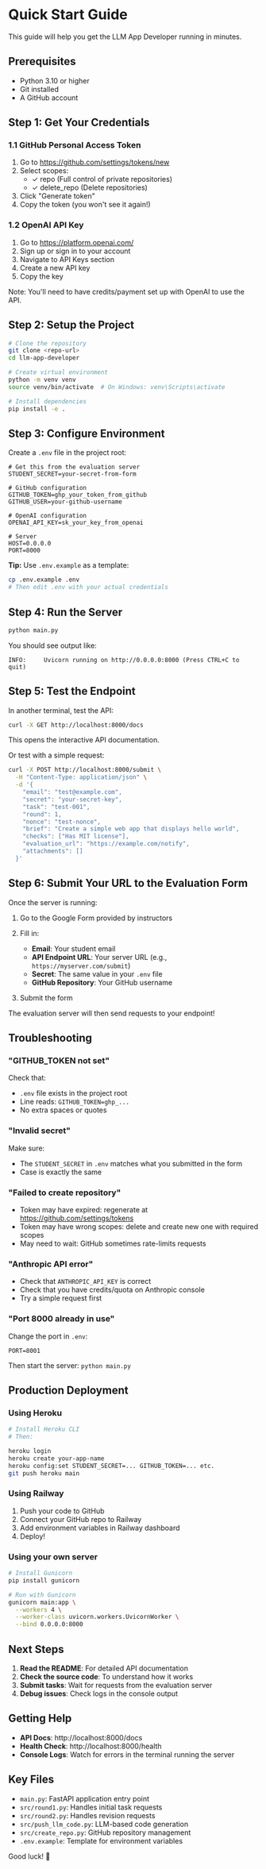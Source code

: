# Quick Start Guide

This guide will help you get the LLM App Developer running in minutes.

## Prerequisites

- Python 3.10 or higher
- Git installed
- A GitHub account

## Step 1: Get Your Credentials

### 1.1 GitHub Personal Access Token
1. Go to https://github.com/settings/tokens/new
2. Select scopes:
   - ✓ repo (Full control of private repositories)
   - ✓ delete_repo (Delete repositories)
3. Click "Generate token"
4. Copy the token (you won't see it again!)

### 1.2 OpenAI API Key
1. Go to https://platform.openai.com/
2. Sign up or sign in to your account
3. Navigate to API Keys section
4. Create a new API key
5. Copy the key

Note: You'll need to have credits/payment set up with OpenAI to use the API.

## Step 2: Setup the Project

```bash
# Clone the repository
git clone <repo-url>
cd llm-app-developer

# Create virtual environment
python -m venv venv
source venv/bin/activate  # On Windows: venv\Scripts\activate

# Install dependencies
pip install -e .
```

## Step 3: Configure Environment

Create a `.env` file in the project root:

```env
# Get this from the evaluation server
STUDENT_SECRET=your-secret-from-form

# GitHub configuration
GITHUB_TOKEN=ghp_your_token_from_github
GITHUB_USER=your-github-username

# OpenAI configuration
OPENAI_API_KEY=sk_your_key_from_openai

# Server
HOST=0.0.0.0
PORT=8000
```

**Tip:** Use `.env.example` as a template:
```bash
cp .env.example .env
# Then edit .env with your actual credentials
```

## Step 4: Run the Server

```bash
python main.py
```

You should see output like:
```
INFO:     Uvicorn running on http://0.0.0.0:8000 (Press CTRL+C to quit)
```

## Step 5: Test the Endpoint

In another terminal, test the API:

```bash
curl -X GET http://localhost:8000/docs
```

This opens the interactive API documentation.

Or test with a simple request:

```bash
curl -X POST http://localhost:8000/submit \
  -H "Content-Type: application/json" \
  -d '{
    "email": "test@example.com",
    "secret": "your-secret-key",
    "task": "test-001",
    "round": 1,
    "nonce": "test-nonce",
    "brief": "Create a simple web app that displays hello world",
    "checks": ["Has MIT license"],
    "evaluation_url": "https://example.com/notify",
    "attachments": []
  }'
```

## Step 6: Submit Your URL to the Evaluation Form

Once the server is running:

1. Go to the Google Form provided by instructors
2. Fill in:
   - **Email**: Your student email
   - **API Endpoint URL**: Your server URL (e.g., `https://myserver.com/submit`)
   - **Secret**: The same value in your `.env` file
   - **GitHub Repository**: Your GitHub username

3. Submit the form

The evaluation server will then send requests to your endpoint!

## Troubleshooting

### "GITHUB_TOKEN not set"
Check that:
- `.env` file exists in the project root
- Line reads: `GITHUB_TOKEN=ghp_...`
- No extra spaces or quotes

### "Invalid secret"
Make sure:
- The `STUDENT_SECRET` in `.env` matches what you submitted in the form
- Case is exactly the same

### "Failed to create repository"
- Token may have expired: regenerate at https://github.com/settings/tokens
- Token may have wrong scopes: delete and create new one with required scopes
- May need to wait: GitHub sometimes rate-limits requests

### "Anthropic API error"
- Check that `ANTHROPIC_API_KEY` is correct
- Check that you have credits/quota on Anthropic console
- Try a simple request first

### "Port 8000 already in use"
Change the port in `.env`:
```env
PORT=8001
```

Then start the server: `python main.py`

## Production Deployment

### Using Heroku

```bash
# Install Heroku CLI
# Then:

heroku login
heroku create your-app-name
heroku config:set STUDENT_SECRET=... GITHUB_TOKEN=... etc.
git push heroku main
```

### Using Railway

1. Push your code to GitHub
2. Connect your GitHub repo to Railway
3. Add environment variables in Railway dashboard
4. Deploy!

### Using your own server

```bash
# Install Gunicorn
pip install gunicorn

# Run with Gunicorn
gunicorn main:app \
  --workers 4 \
  --worker-class uvicorn.workers.UvicornWorker \
  --bind 0.0.0.0:8000
```

## Next Steps

1. **Read the README**: For detailed API documentation
2. **Check the source code**: To understand how it works
3. **Submit tasks**: Wait for requests from the evaluation server
4. **Debug issues**: Check logs in the console output

## Getting Help

- **API Docs**: http://localhost:8000/docs
- **Health Check**: http://localhost:8000/health
- **Console Logs**: Watch for errors in the terminal running the server

## Key Files

- `main.py`: FastAPI application entry point
- `src/round1.py`: Handles initial task requests
- `src/round2.py`: Handles revision requests
- `src/push_llm_code.py`: LLM-based code generation
- `src/create_repo.py`: GitHub repository management
- `.env.example`: Template for environment variables

Good luck! 🚀
